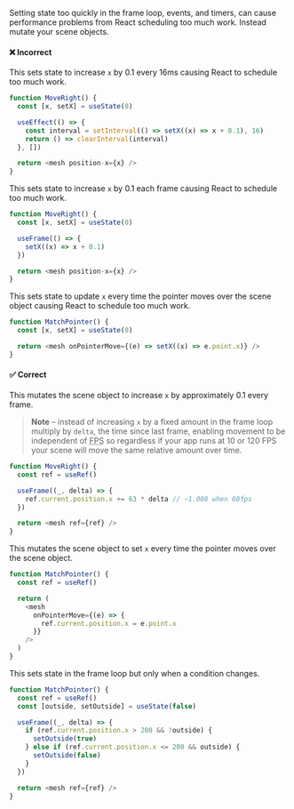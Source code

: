 Setting state too quickly in the frame loop,
events,
and timers,
can cause performance problems from React scheduling too much work.
Instead mutate your scene objects.

#### ❌ Incorrect

This sets state to increase `x` by 0.1 every 16ms causing React to schedule too much work.

```js
function MoveRight() {
  const [x, setX] = useState(0)

  useEffect(() => {
    const interval = setInterval(() => setX((x) => x + 0.1), 16)
    return () => clearInterval(interval)
  }, [])

  return <mesh position-x={x} />
}
```

This sets state to increase `x` by 0.1 each frame causing React to schedule too much work.

```js
function MoveRight() {
  const [x, setX] = useState(0)

  useFrame(() => {
    setX((x) => x + 0.1)
  })

  return <mesh position-x={x} />
}
```

This sets state to update `x` every time the pointer moves over the scene object causing React to schedule too much work.

```js
function MatchPointer() {
  const [x, setX] = useState(0)

  return <mesh onPointerMove={(e) => setX((x) => e.point.x)} />
}
```

#### ✅ Correct

This mutates the scene object to increase `x` by approximately 0.1 every frame.

> **Note** – instead of increasing `x` by a fixed amount in the frame loop multiply by `delta`, the time since last frame, enabling movement to be independent of <abbr title="Frames per second">FPS</abbr> so regardless if your app runs at 10 or 120 FPS your scene will move the same relative amount over time.

```js
function MoveRight() {
  const ref = useRef()

  useFrame((_, delta) => {
    ref.current.position.x += 63 * delta // ~1.008 when 60fps
  })

  return <mesh ref={ref} />
}
```

This mutates the scene object to set `x` every time the pointer moves over the scene object.

```js
function MatchPointer() {
  const ref = useRef()

  return (
    <mesh
      onPointerMove={(e) => {
        ref.current.position.x = e.point.x
      }}
    />
  )
}
```

This sets state in the frame loop but only when a condition changes.

```js
function MatchPointer() {
  const ref = useRef()
  const [outside, setOutside] = useState(false)

  useFrame((_, delta) => {
    if (ref.current.position.x > 200 && !outside) {
      setOutside(true)
    } else if (ref.current.position.x <= 200 && outside) {
      setOutside(false)
    }
  })

  return <mesh ref={ref} />
}
```
